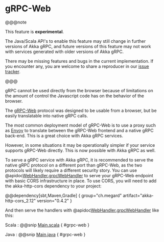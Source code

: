 # gRPC-Web

@@@note

This feature is **experimental**.

The Java/Scala API's to enable this feature may still change in further
versions of Akka gRPC, and future versions of this feature may not work with
services generated with older versions of Akka gRPC.

There may be missing features and bugs in the current implementation. If you
encounter any, you are welcome to share a reproducer in our
[issue tracker](https://github.com/akka/akka-grpc/issues).

@@@

gRPC cannot be used directly from the browser because of limitations on the
amount of control the Javascript code has on the behavior of the browser.

The [gRPC-Web](https://github.com/grpc/grpc/blob/master/doc/PROTOCOL-WEB.md#readme)
protocol was designed to be usable from a browser, but be easily translatable
into native gRPC calls.

The most common deployment model of gRPC-Web is to use a proxy such
as [Envoy](https://www.envoyproxy.io/docs/envoy/latest/configuration/http/http_filters/grpc_web_filter)
to translate between the gRPC-Web frontend and a native gRPC back-end.
This is a great choice with Akka gRPC services.

However, in some situations it may be operationally simpler if your service
supports gRPC-Web directly. This is now possible with Akka gRPC as well.

To serve a gRPC service with Akka gRPC, it is recommended to serve the
native gRPC protocol on a different port than gRPC-Web, as the two protocols
will likely require a different security story. You can use
@apidoc[WebHandler.grpcWebHandler](WebHandler$) to serve your
gRPC-Web endpoint with basic CORS infrastructure in place. To use CORS,
you will need to add the akka-http-cors dependency to your project:

@@dependency[sbt,Maven,Gradle] {
  group="ch.megard"
  artifact="akka-http-cors_2.12"
  version="0.4.2"
}

And then serve the handlers with @apidoc[WebHandler.grpcWebHandler](WebHandler$) like this:

Scala
:  @@snip [Main.scala](/plugin-tester-scala/src/main/scala/example/myapp/CombinedServer.scala) { #grpc-web }

Java
:  @@snip [Main.java](/plugin-tester-java/src/main/java/example/myapp/CombinedServer.java) { #grpc-web }
